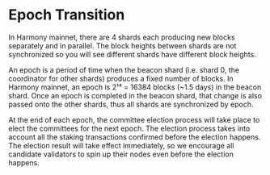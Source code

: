 # Epoch Transition

In Harmony mainnet, there are 4 shards each producing new blocks separately and in parallel. The block heights between shards are not synchronized so you will see different shards have different block heights.

An epoch is a period of time when the beacon shard \(i.e. shard 0, the coordinator for other shards\) produces a fixed number of blocks. In Harmony mainnet, an epoch is 2¹⁴ = 16384 blocks \(~1.5 days\) in the beacon shard. Once an epoch is completed in the beacon shard, that change is also passed onto the other shards, thus all shards are synchronized by epoch.

At the end of each epoch, the committee election process will take place to elect the committees for the next epoch. The election process takes into account all the staking transactions confirmed before the election happens. The election result will take effect immediately, so we encourage all candidate validators to spin up their nodes even before the election happens.

